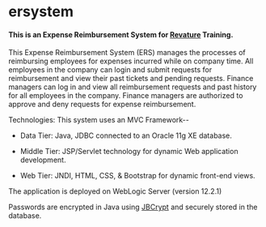 # ersystem
#### This is an Expense Reimbursement System for [Revature](https://revature.com/) Training. ####

This Expense Reimbursement System (ERS) manages the processes of reimbursing employees for expenses incurred while on company time.
All employees in the company can login and submit requests for reimbursement and view their past tickets and pending requests. 
Finance managers can log in and view all reimbursement requests and past history for all employees in the company. 
Finance managers are authorized to approve and deny requests for expense reimbursement.

Technologies: This system uses an MVC Framework--
      
*   Data Tier: Java, JDBC connected to an Oracle 11g XE database.

*   Middle Tier: JSP/Servlet technology for dynamic Web application development.

*   Web Tier: JNDI, HTML, CSS, & Bootstrap for dynamic front-end views.

The application is deployed on WebLogic Server (version 12.2.1)

Passwords are encrypted in Java using [JBCrypt](https://github.com/jeremyh/jBCrypt) and securely stored in the database.
